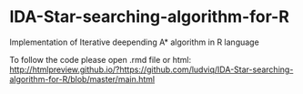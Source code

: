 # IDA-Star-searching-algorithm-for-R
Implementation of Iterative deepending A* algorithm in R language

To follow the code please open .rmd file or html: http://htmlpreview.github.io/?https://github.com/ludviq/IDA-Star-searching-algorithm-for-R/blob/master/main.html

